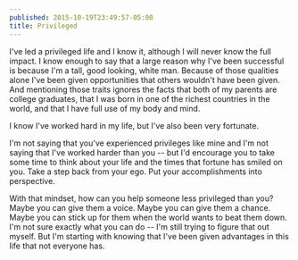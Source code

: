 ```yaml
---
published: 2015-10-19T23:49:57-05:00
title: Privileged
---
```

I've led a privileged life and I know it, although I will never know the full impact. I know enough to say that a large reason why I've been successful is because I'm a tall, good looking, white man. Because of those qualities alone I've been given opportunities that others wouldn't have been given. And mentioning those traits ignores the facts that both of my parents are college graduates, that I was born in one of the richest countries in the world, and that I have full use of my body and mind.

I know I've worked hard in my life, but I've also been very fortunate.

I'm not saying that you've experienced privileges like mine and I'm not saying that I've worked harder than you -- but I'd encourage you to take some time to think about your life and the times that fortune has smiled on you. Take a step back from your ego. Put your accomplishments into perspective.

With that mindset, how can you help someone less privileged than you? Maybe you can give them a voice. Maybe you can give them a chance. Maybe you can stick up for them when the world wants to beat them down. I'm not sure exactly what you can do -- I'm still trying to figure that out myself. But I'm starting with knowing that I've been given advantages in this life that not everyone has.